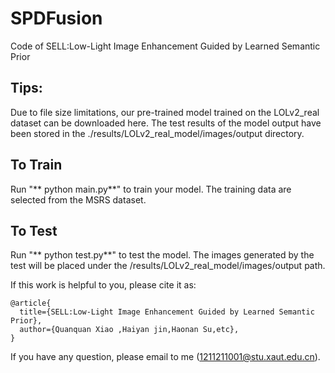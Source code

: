 # SPDFusion
Code of  SELL:Low-Light Image Enhancement Guided by Learned Semantic Prior

## Tips:<br>
Due to file size limitations, our pre-trained model trained on the LOLv2_real dataset can be downloaded here. The test results of the model output have been stored in the ./results/LOLv2_real_model/images/output directory.

## To Train
Run "** python main.py**" to train your model.
The training data are selected from the MSRS dataset. 

## To Test
Run "** python test.py**" to test the model.
The images generated by the test will be placed under the /results/LOLv2_real_model/images/output path.

If this work is helpful to you, please cite it as:
```
@article{
  title={SELL:Low-Light Image Enhancement Guided by Learned Semantic Prior},
  author={Quanquan Xiao ,Haiyan jin,Haonan Su,etc},
}
```
If you have any question, please email to me (1211211001@stu.xaut.edu.cn).
